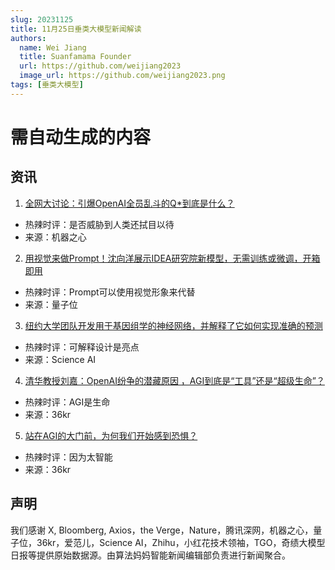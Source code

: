 ```yaml
---
slug: 20231125
title: 11月25日垂类大模型新闻解读
authors:
  name: Wei Jiang
  title: Suanfamama Founder
  url: https://github.com/weijiang2023
  image_url: https://github.com/weijiang2023.png
tags: [垂类大模型]
---
```


# 需自动生成的内容
## 资讯

1. [全网大讨论：引爆OpenAI全员乱斗的Q*到底是什么？](https://mp.weixin.qq.com/s/pkAf9VfRjBHUQtQXwMFJpg)
* 热辣时评：是否威胁到人类还拭目以待
* 来源：机器之心

2. [用视觉来做Prompt！沈向洋展示IDEA研究院新模型，无需训练或微调，开箱即用](https://mp.weixin.qq.com/s/ggU9Vopzt67g3XmtdAjfig)
* 热辣时评：Prompt可以使用视觉形象来代替
* 来源：量子位

3. [纽约大学团队开发用于基因组学的神经网络，并解释了它如何实现准确的预测](https://mp.weixin.qq.com/s/i4btgGmejmt5DqsPXUxW_g)
* 热辣时评：可解释设计是亮点
* 来源：Science AI

4. [清华教授刘嘉：OpenAI纷争的潜藏原因 ，AGI到底是“工具”还是“超级生命”？](https://36kr.com/p/2533130798982658)
* 热辣时评：AGI是生命
* 来源：36kr

5. [站在AGI的大门前，为何我们开始感到恐惧？](https://36kr.com/p/2532189596558853)
* 热辣时评：因为太智能
* 来源：36kr

## 声明

我们感谢 X, Bloomberg, Axios，the Verge，Nature，腾讯深网，机器之心，量子位，36kr，爱范儿，Science AI，Zhihu，小红花技术领袖，TGO，奇绩大模型日报等提供原始数据源。由算法妈妈智能新闻编辑部负责进行新闻聚合。